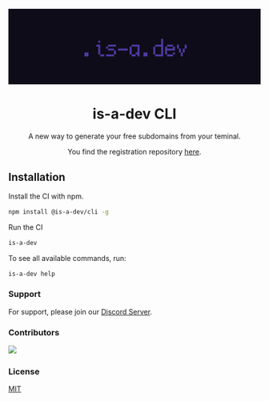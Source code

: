 ![Logo](https://raw.githubusercontent.com/is-a-dev/register/main/media/banner.png)

<h1 align="center">is-a-dev CLI</h1>
<p align="center">A new way to generate your free subdomains from your teminal.</p>
<p align="center">You find the registration repository <a href="https://github.com/is-a-dev/register">here</a>.</p>

## Installation
Install the CI with npm.

```bash
npm install @is-a-dev/cli -g
```

Run the CI

```bash
is-a-dev
```

To see all available commands, run:

```bash
is-a-dev help
```

### Support
For support, please join our [Discord Server](https://discord.gg/PZCGHz4RhQ).

### Contributors

<a href="https://github.com/andrewstech/is-a-dev-cli/graphs/contributors">
  <img src="https://contrib.rocks/image?repo=andrewstech/is-a-dev-cli" />
</a>

### License
[MIT](https://choosealicense.com/licenses/mit/)
